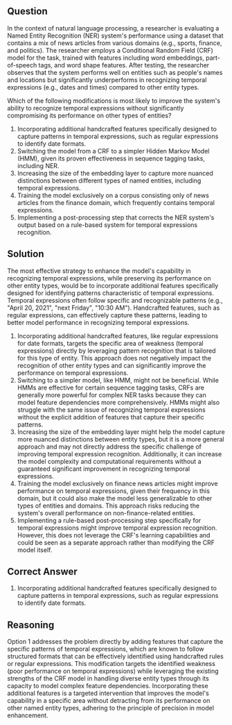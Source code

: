 ## Question
In the context of natural language processing, a researcher is evaluating a Named Entity Recognition (NER) system's performance using a dataset that contains a mix of news articles from various domains (e.g., sports, finance, and politics). The researcher employs a Conditional Random Field (CRF) model for the task, trained with features including word embeddings, part-of-speech tags, and word shape features. After testing, the researcher observes that the system performs well on entities such as people's names and locations but significantly underperforms in recognizing temporal expressions (e.g., dates and times) compared to other entity types.

Which of the following modifications is most likely to improve the system's ability to recognize temporal expressions without significantly compromising its performance on other types of entities?

1. Incorporating additional handcrafted features specifically designed to capture patterns in temporal expressions, such as regular expressions to identify date formats.
2. Switching the model from a CRF to a simpler Hidden Markov Model (HMM), given its proven effectiveness in sequence tagging tasks, including NER.
3. Increasing the size of the embedding layer to capture more nuanced distinctions between different types of named entities, including temporal expressions.
4. Training the model exclusively on a corpus consisting only of news articles from the finance domain, which frequently contains temporal expressions.
5. Implementing a post-processing step that corrects the NER system's output based on a rule-based system for temporal expressions recognition.

## Solution

The most effective strategy to enhance the model's capability in recognizing temporal expressions, while preserving its performance on other entity types, would be to incorporate additional features specifically designed for identifying patterns characteristic of temporal expressions. Temporal expressions often follow specific and recognizable patterns (e.g., "April 20, 2021", "next Friday", "10:30 AM"). Handcrafted features, such as regular expressions, can effectively capture these patterns, leading to better model performance in recognizing temporal expressions.

1. Incorporating additional handcrafted features, like regular expressions for date formats, targets the specific area of weakness (temporal expressions) directly by leveraging pattern recognition that is tailored for this type of entity. This approach does not negatively impact the recognition of other entity types and can significantly improve the performance on temporal expressions.
2. Switching to a simpler model, like HMM, might not be beneficial. While HMMs are effective for certain sequence tagging tasks, CRFs are generally more powerful for complex NER tasks because they can model feature dependencies more comprehensively. HMMs might also struggle with the same issue of recognizing temporal expressions without the explicit addition of features that capture their specific patterns.
3. Increasing the size of the embedding layer might help the model capture more nuanced distinctions between entity types, but it is a more general approach and may not directly address the specific challenge of improving temporal expression recognition. Additionally, it can increase the model complexity and computational requirements without a guaranteed significant improvement in recognizing temporal expressions.
4. Training the model exclusively on finance news articles might improve performance on temporal expressions, given their frequency in this domain, but it could also make the model less generalizable to other types of entities and domains. This approach risks reducing the system's overall performance on non-finance-related entities.
5. Implementing a rule-based post-processing step specifically for temporal expressions might improve temporal expression recognition. However, this does not leverage the CRF's learning capabilities and could be seen as a separate approach rather than modifying the CRF model itself.

## Correct Answer

1. Incorporating additional handcrafted features specifically designed to capture patterns in temporal expressions, such as regular expressions to identify date formats.

## Reasoning

Option 1 addresses the problem directly by adding features that capture the specific patterns of temporal expressions, which are known to follow structured formats that can be effectively identified using handcrafted rules or regular expressions. This modification targets the identified weakness (poor performance on temporal expressions) while leveraging the existing strengths of the CRF model in handling diverse entity types through its capacity to model complex feature dependencies. Incorporating these additional features is a targeted intervention that improves the model's capability in a specific area without detracting from its performance on other named entity types, adhering to the principle of precision in model enhancement.